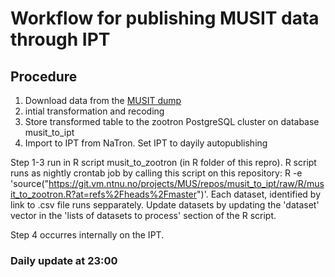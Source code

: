 # Workflow for publishing MUSIT data through IPT

## Procedure

1. Download data from the [MUSIT dump](http://www.unimus.no/nedlasting/datasett/)
2. intial transformation and recoding 
3. Store transformed table to the zootron PostgreSQL cluster on database musit_to_ipt 
4. Import to IPT from NaTron. Set IPT to dayily autopublishing

Step 1-3 run in R script musit_to_zootron (in R folder of this repro). R script runs as nightly crontab job by calling this script on this repository: R -e 'source("https://git.vm.ntnu.no/projects/MUS/repos/musit_to_ipt/raw/R/musit_to_zootron.R?at=refs%2Fheads%2Fmaster")'. Each dataset, identified by link to .csv file runs sepparately. Update datasets by updating the 'dataset' vector in the 'lists of datasets to process' section of the R script.  

Step 4 occurres internally on the IPT. 

### Daily update at 23:00